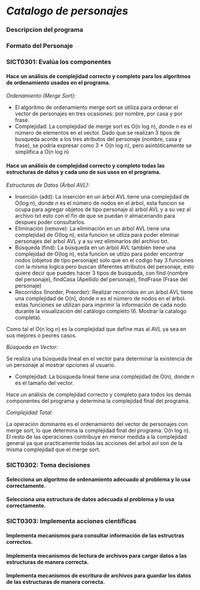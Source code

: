 # *Catalogo de personajes*

### Descripcion del programa

### Formato del Personaje

### SICT0301: Evalúa los componentes

#### Hace un análisis de complejidad correcto y completo para los algoritmos de ordenamiento usados en el programa.
*Ordenamiento (Merge Sort):*
<ul>
  <li>El algoritmo de ordenamiento merge sort se utiliza para ordenar el vector de personajes en tres ocasiones: por nombre, por casa y por frase.</li>
  <li>Complejidad: La complejidad de merge sort es O(n log n), donde n es el número de elementos en el vector. Dado que se realizan 3 tipos de busqueda acorde a los tres atributos del personaje (nombre, casa y frase), se podría expresar como 3 * O(n log n), pero asintóticamente se simplifica a O(n log n)</li>
</ul>

#### Hace un análisis de complejidad correcto y completo todas las estructuras de datos y cada uno de sus usos en el programa.

*Estructuras de Datos (Árbol AVL):*
<ul>
  <li>Inserción (add): La inserción en un árbol AVL tiene una complejidad de O(log n), donde n es el número de nodos en el árbol, esta funcion se ocupa para agregar objetos de tipo personaje al arbol AVL y a su 
      vez al archivo txt esto con el fin de que se puedan ir almacenando para despues poder consultarlos.</li>
  <li>Eliminación (remove): La eliminación en un árbol AVL tiene una complejidad de O(log n), esta funcion se utliza para poder eliminar personajes del arbol AVL y a su vez eliminarlos del archivo txt.</li>
  <li>Búsqueda (find): La búsqueda en un árbol AVL también tiene una complejidad de O(log n), esta funcion se utlizo para poder encontrar nodos (objetos de tipo personaje) solo que en el codigo hay 3 funciones 
      con la misma logica pero buscan diferentes atributos del personaje, esto quiere decir que puedes hacer 3 tipos de busqueda, con find (nombre del personaje), findCasa (Apellido del personaje), findFrase 
      (Frase del personaje)</li>
   <li>Recorridos (Inorder, Preorder): Realizar recorridos en un árbol AVL tiene una complejidad de O(n), donde n es el número de nodos en el árbol. estas funciones se utilizan para imprimir la información de 
       cada nodo durante la visualización del catálogo completo (6. Mostrar la catalogo completa).</li>
</ul>
Como tal el O(n log n) es la complejidad que define mas al AVL ya sea en sus mejores o peores casos. 

*Búsqueda en Vector:*

Se realiza una búsqueda lineal en el vector para determinar la existencia de un personaje al mostrar opciones al usuario.

<ul>
  <li>Complejidad: La búsqueda lineal tiene una complejidad de O(n), donde n es el tamaño del vector.</li>
</ul
  
#### Hace un análisis de complejidad correcto y completo para todos los demás componentes del programa y determina la complejidad final del programa.



*Complejidad Total:*

La operación dominante es el ordenamiento del vector de personajes con merge sort, lo que determina la complejidad final del programa: O(n log n). El resto de las operaciones contribuye en menor medida a la complejidad general ya que practicamente todas las acciones del arbol avl son de la misma complejidad que el merge sort.

### SICT0302: Toma decisiones

#### Selecciona un algoritmo de ordenamiento adecuado al problema y lo usa correctamente.

#### Selecciona una estructura de datos adecuada al problema y lo usa correctamente.

### SICT0303: Implementa acciones científicas

#### Implementa mecanismos para consultar información de las estructras correctos.

#### Implementa mecanismos de lectura de archivos para cargar datos a las estructuras de manera correcta.

#### Implementa mecanismos de escritura de archivos para guardar los datos de las estructuras de manera correcta.
